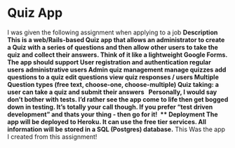 # Quiz App

I was given the following assignment when applying to a job
**Description
This is a web/Rails-based Quiz app that allows an administrator to create a Quiz with a series of questions and then allow other users to take the quiz and collect their answers. Think of it like a lightweight Google Forms.
The app should support
User registration and authentication
regular users
administrative users
Admin quiz management
manage quizzes
add questions to a quiz
edit questions
view quiz responses / users
Multiple Question types (free text, choose-one, choose-multiple)
Quiz taking: a user can take a quiz and submit their answers
‌
‌
Personally, I would say don’t bother with tests. I’d rather see the app come to life then get bogged down in testing. It’s totally your call though. If you prefer “test driven development” and thats your thing - then go for it!
‌
**
Deployment
The app will be deployed to Heroku. It can use the free tier services.
All information will be stored in a SQL (Postgres) database.**
This Was the app I created from this assignment!
